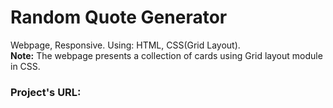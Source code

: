 # Random Quote Generator
Webpage, Responsive. Using: HTML, CSS(Grid Layout). <br />
**Note:** The webpage presents a collection of cards using Grid layout module in CSS.
### Project's URL: 
